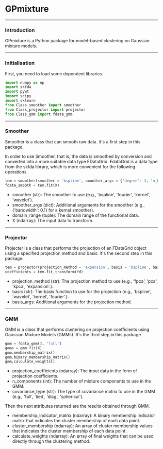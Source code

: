 # GPmixture
---
### Introduction

GPmixture is a Python package for model-based clustering on Gaussian mixture models.

---
### Initialisation

First, you need to load some dependent libraries.

```python
import numpy as np
import skfda
import pywt
import scipy
import sklearn
from Class_smoother import smoother
from Class_projector import projector
from Class_gmm import fdata_gmm
```

---
### Smoother

Smoother is a class that can smooth raw data. It's a first step in this package.

In order to use Smoother, that is, the data is smoothed by conversion and converted into a more suitable data type FDataGrid. FdataGrid is a data type from the skfda library, which is more convenient for the following operations.

```python
tem = smoother(smoother = 'bspline', smoother_args = {'degree': 3, 'n_basis': 31}, domain_range = (10))
fdate_smooth = tem.fit(X)
```

- smoother (str): The smoother to use (e.g., 'bspline', 'fourier', 'kernel', 'wavelet').
- smoother_args (dict): Additional arguments for the smoother (e.g., {'bandwidth': 0.1} for a kernel smoother).
- domain_range (tuple): The domain range of the functional data.
- X (ndarray): The input data to transform.

---
### Projector

Projecter is a class that performs the projection of an FDataGrid object using a specified projection method and basis. It's the second step in this package.

```python
tem = projector(projection_method = 'expansion', basis = 'bspline', basis_args = {'degree': 3, 'n_basis': 31})
coefficients = tem.fit_transform(fd)
```

- projection_method (str): The projection method to use (e.g., 'fpca', 'pca', 'kpca', 'expansion'.).
- basis (str): The basis function to use for the projection (e.g., 'bspline', 'wavelet', 'kernel', 'fourier'.).
- basis_args: Additional arguments for the projection method.

---
### GMM

GMM is a class that performs clustering on projection coefficients using Gaussian Mixture Models (GMMs). It's the third step in this package.

```python
gmm = fdata_gmm(3, 'full')
gmms = gmm.fit(X)
gmm.membership_matrix()
gmm.binary_membership_matrix()
gmm,calculate_weights()
```

- projection_coefficients (ndarray): The input data in the form of projection coefficients.
- n_components (int): The number of mixture components to use in the GMM.
- covariance_type (str): The type of covariance matrix to use in the GMM (e.g., 'full', 'tied', 'diag', 'spherical').

Then the next attributes returned are the results obtained through GMM.
- membership_indicator_matrix (ndarray): A binary membership indicator matrix that indicates the cluster membership of each data point.
- cluster_membership (ndarray): An array of cluster membership values that indicates the cluster membership of each data point.
- calculate_weights (ndarray): An array of final weights that can be used directly through the clustering method.
